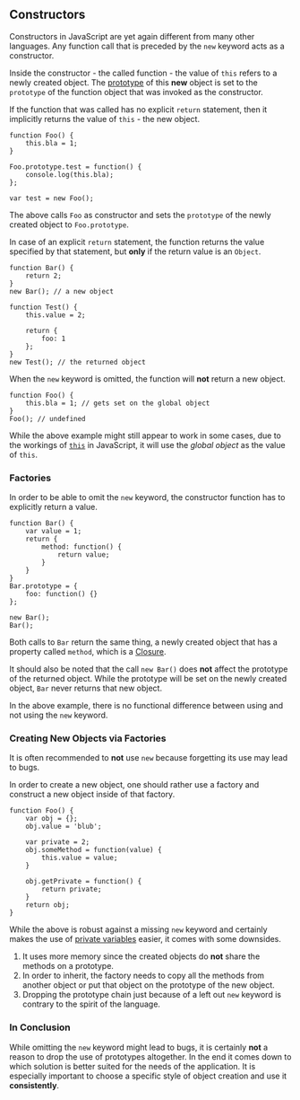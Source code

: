 ## Constructors 

Constructors in JavaScript are yet again different from many other languages. Any
function call that is preceded by the `new` keyword acts as a constructor.

Inside the constructor - the called function - the value of `this` refers to a 
newly created object. The [prototype](#object.prototype) of this **new** 
object is set to the `prototype` of the function object that was invoked as the
constructor.

If the function that was called has no explicit `return` statement, then it
implicitly returns the value of `this` - the new object. 

    function Foo() {
        this.bla = 1;
    }

    Foo.prototype.test = function() {
        console.log(this.bla);
    };

    var test = new Foo();

The above calls `Foo` as constructor and sets the `prototype` of the newly
created object to `Foo.prototype`.

In case of an explicit `return` statement, the function returns the value 
specified by that statement, but **only** if the return value is an `Object`.

    function Bar() {
        return 2;
    }
    new Bar(); // a new object

    function Test() {
        this.value = 2;

        return {
            foo: 1
        };
    }
    new Test(); // the returned object

When the `new` keyword is omitted, the function will **not** return a new object. 

    function Foo() {
        this.bla = 1; // gets set on the global object
    }
    Foo(); // undefined

While the above example might still appear to work in some cases, due to the 
workings of [`this`](#function.this) in JavaScript, it will use the 
*global object* as the value of `this`.

### Factories

In order to be able to omit the `new` keyword, the constructor function has to 
explicitly return a value.

    function Bar() {
        var value = 1;
        return {
            method: function() {
                return value;
            }
        }
    }
    Bar.prototype = {
        foo: function() {}
    };

    new Bar();
    Bar();

Both calls to `Bar` return the same thing, a newly created object that
has a property called `method`, which is a 
[Closure](#function.closures).

It should also be noted that the call `new Bar()` does **not** affect the
prototype of the returned object. While the prototype will be set on the newly
created object, `Bar` never returns that new object.

In the above example, there is no functional difference between using and
not using the `new` keyword.


### Creating New Objects via Factories

It is often recommended to **not** use `new` because forgetting its use may
lead to bugs.

In order to create a new object, one should rather use a factory and construct a 
new object inside of that factory.

    function Foo() {
        var obj = {};
        obj.value = 'blub';

        var private = 2;
        obj.someMethod = function(value) {
            this.value = value;
        }

        obj.getPrivate = function() {
            return private;
        }
        return obj;
    }

While the above is robust against a missing `new` keyword and certainly makes 
the use of [private variables](#function.closures) easier, it comes with some 
downsides.

 1. It uses more memory since the created objects do **not** share the methods
    on a prototype.
 2. In order to inherit, the factory needs to copy all the methods from another
    object or put that object on the prototype of the new object.
 3. Dropping the prototype chain just because of a left out `new` keyword
    is contrary to the spirit of the language.

### In Conclusion

While omitting the `new` keyword might lead to bugs, it is certainly **not** a
reason to drop the use of prototypes altogether. In the end it comes down to
which solution is better suited for the needs of the application. It is
especially important to choose a specific style of object creation and use it
**consistently**.

